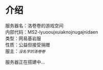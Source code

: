 # 介绍
  
服务器名：洛卷卷的游戏空间  
内部代码：MS2-lyuooujxuiaknojnugajnidaen  
类型：网易基岩服   
性质：公益但接受捐赠  
服主：*`没名字的洛卷卷`*  

服务器正在搭建中...

